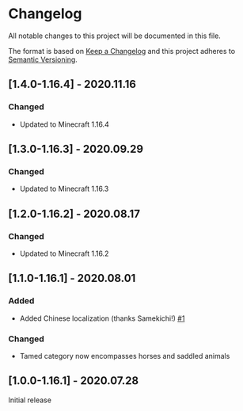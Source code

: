 # Changelog
All notable changes to this project will be documented in this file.

The format is based on [Keep a Changelog](http://keepachangelog.com/en/1.0.0/) and this project adheres to [Semantic Versioning](http://semver.org/spec/v2.0.0.html).

## [1.4.0-1.16.4] - 2020.11.16
### Changed
- Updated to Minecraft 1.16.4

## [1.3.0-1.16.3] - 2020.09.29
### Changed
- Updated to Minecraft 1.16.3

## [1.2.0-1.16.2] - 2020.08.17
### Changed
- Updated to Minecraft 1.16.2

## [1.1.0-1.16.1] - 2020.08.01
### Added
- Added Chinese localization (thanks Samekichi!) [#1](https://github.com/TheIllusiveC4/BeaconsForAll/pull/1)
### Changed
- Tamed category now encompasses horses and saddled animals

## [1.0.0-1.16.1] - 2020.07.28
Initial release